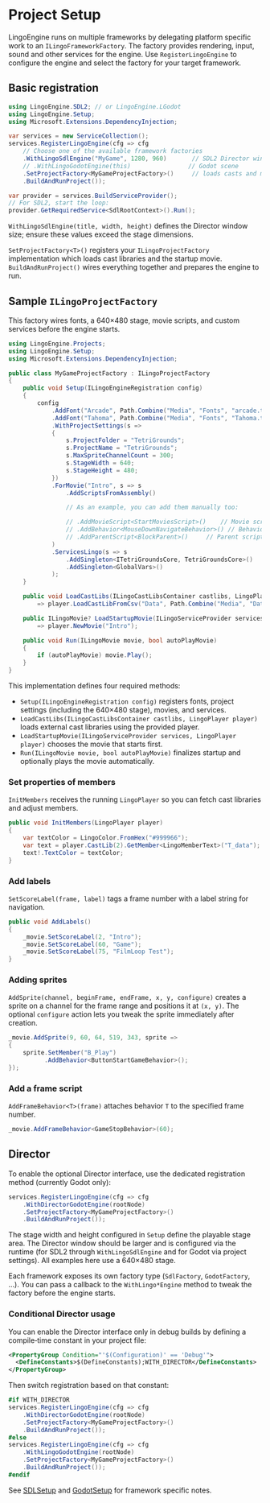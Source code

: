 # Project Setup

LingoEngine runs on multiple frameworks by delegating platform specific work to
an `ILingoFrameworkFactory`.  The factory provides rendering, input, sound and
other services for the engine.  Use `RegisterLingoEngine` to configure the
engine and select the factory for your target framework.

## Basic registration

```csharp
using LingoEngine.SDL2; // or LingoEngine.LGodot
using LingoEngine.Setup;
using Microsoft.Extensions.DependencyInjection;

var services = new ServiceCollection();
services.RegisterLingoEngine(cfg => cfg
    // Choose one of the available framework factories
    .WithLingoSdlEngine("MyGame", 1280, 960)       // SDL2 Director window
    // .WithLingoGodotEngine(this)                // Godot scene
    .SetProjectFactory<MyGameProjectFactory>()     // loads casts and movies
    .BuildAndRunProject());

var provider = services.BuildServiceProvider();
// For SDL2, start the loop:
provider.GetRequiredService<SdlRootContext>().Run();
```
`WithLingoSdlEngine(title, width, height)` defines the Director window size; ensure these values exceed the stage dimensions.

`SetProjectFactory<T>()` registers your `ILingoProjectFactory` implementation
which loads cast libraries and the startup movie.  `BuildAndRunProject()` wires
everything together and prepares the engine to run.

## Sample `ILingoProjectFactory`

This factory wires fonts, a 640×480 stage, movie scripts, and custom services before the engine starts.

```csharp
using LingoEngine.Projects;
using LingoEngine.Setup;
using Microsoft.Extensions.DependencyInjection;

public class MyGameProjectFactory : ILingoProjectFactory
{
    public void Setup(ILingoEngineRegistration config)
    {
        config
            .AddFont("Arcade", Path.Combine("Media", "Fonts", "arcade.ttf"))
            .AddFont("Tahoma", Path.Combine("Media", "Fonts", "Tahoma.ttf"))
            .WithProjectSettings(s =>
            {
                s.ProjectFolder = "TetriGrounds";
                s.ProjectName = "TetriGrounds";
                s.MaxSpriteChannelCount = 300;
                s.StageWidth = 640;
                s.StageHeight = 480;
            })
            .ForMovie("Intro", s => s
                .AddScriptsFromAssembly()

                // As an example, you can add them manually too:

                // .AddMovieScript<StartMoviesScript>()    // Movie script
                // .AddBehavior<MouseDownNavigateBehavior>() // Behavior
                // .AddParentScript<BlockParent>()     // Parent script
            )
            .ServicesLingo(s => s
                .AddSingleton<ITetriGroundsCore, TetriGroundsCore>()
                .AddSingleton<GlobalVars>()
            );
    }

    public void LoadCastLibs(ILingoCastLibsContainer castlibs, LingoPlayer player)
        => player.LoadCastLibFromCsv("Data", Path.Combine("Media", "Data", "Members.csv"));

    public ILingoMovie? LoadStartupMovie(ILingoServiceProvider services, LingoPlayer player)
        => player.NewMovie("Intro");

    public void Run(ILingoMovie movie, bool autoPlayMovie)
    {
        if (autoPlayMovie) movie.Play();
    }
}
```

This implementation defines four required methods:
- `Setup(ILingoEngineRegistration config)` registers fonts, project settings (including the 640×480 stage), movies, and services.
- `LoadCastLibs(ILingoCastLibsContainer castlibs, LingoPlayer player)` loads external cast libraries using the provided player.
- `LoadStartupMovie(ILingoServiceProvider services, LingoPlayer player)` chooses the movie that starts first.
- `Run(ILingoMovie movie, bool autoPlayMovie)` finalizes startup and optionally plays the movie automatically.

### Set properties of members

`InitMembers` receives the running `LingoPlayer` so you can fetch cast libraries and adjust members.

```csharp
public void InitMembers(LingoPlayer player)
{
    var textColor = LingoColor.FromHex("#999966");
    var text = player.CastLib(2).GetMember<LingoMemberText>("T_data");
    text!.TextColor = textColor;
}
```

### Add labels

`SetScoreLabel(frame, label)` tags a frame number with a label string for navigation.

```csharp
public void AddLabels()
{
    _movie.SetScoreLabel(2, "Intro");
    _movie.SetScoreLabel(60, "Game");
    _movie.SetScoreLabel(75, "FilmLoop Test");
}
```

### Adding sprites

`AddSprite(channel, beginFrame, endFrame, x, y, configure)` creates a sprite on a channel for the frame range and positions it at `(x, y)`. The optional `configure` action lets you tweak the sprite immediately after creation.

```csharp
_movie.AddSprite(9, 60, 64, 519, 343, sprite =>
{
    sprite.SetMember("B_Play")
          .AddBehavior<ButtonStartGameBehavior>();
});
```

### Add a frame script

`AddFrameBehavior<T>(frame)` attaches behavior `T` to the specified frame number.

```csharp
_movie.AddFrameBehavior<GameStopBehavior>(60);
```

## Director

To enable the optional Director interface, use the dedicated registration
method (currently Godot only):

```csharp
services.RegisterLingoEngine(cfg => cfg
    .WithDirectorGodotEngine(rootNode)
    .SetProjectFactory<MyGameProjectFactory>()
    .BuildAndRunProject());
```

The stage width and height configured in `Setup` define the playable stage area.
The Director window should be larger and is configured via the runtime (for SDL2 through `WithLingoSdlEngine` and for Godot via project settings).
All examples here use a 640×480 stage.

Each framework exposes its own factory type (`SdlFactory`, `GodotFactory`, …).
You can pass a callback to the `WithLingo*Engine` method to tweak the factory
before the engine starts.

### Conditional Director usage

You can enable the Director interface only in debug builds by defining a
compile‑time constant in your project file:

```xml
<PropertyGroup Condition="'$(Configuration)' == 'Debug'">
  <DefineConstants>$(DefineConstants);WITH_DIRECTOR</DefineConstants>
</PropertyGroup>
```

Then switch registration based on that constant:

```csharp
#if WITH_DIRECTOR
services.RegisterLingoEngine(cfg => cfg
    .WithDirectorGodotEngine(rootNode)
    .SetProjectFactory<MyGameProjectFactory>()
    .BuildAndRunProject());
#else
services.RegisterLingoEngine(cfg => cfg
    .WithLingoGodotEngine(rootNode)
    .SetProjectFactory<MyGameProjectFactory>()
    .BuildAndRunProject());
#endif
```

See [SDLSetup](SDLSetup.md) and [GodotSetup](GodotSetup.md) for framework
specific notes.

